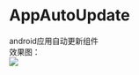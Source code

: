 # AppAutoUpdate
android应用自动更新组件    
效果图：  
![](http://img.blog.csdn.net/20160809161158512?watermark/2/text/aHR0cDovL2Jsb2cuY3Nkbi5uZXQv/font/5a6L5L2T/fontsize/400/fill/I0JBQkFCMA==/dissolve/70/gravity/Center)
